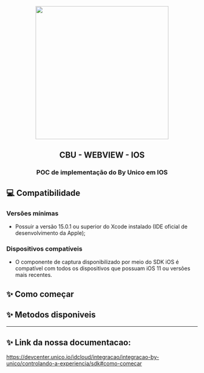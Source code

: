
<p align='center'>
  <a href='https://unico.io'>
    <img width='350' src='https://unico.io/wp-content/uploads/2024/05/idcloud-horizontal-color.svg'></img>
  </a>
</p>

<h2 align='center'> CBU - WEBVIEW - IOS</h3>

<div align='center'>
  
  ### POC de implementação do By Unico em IOS
  
 
</div>

## 💻 Compatibilidade

### Versões mínimas

- Possuir a versão 15.0.1 ou superior do Xcode instalado (IDE oficial de desenvolvimento da Apple);

### Dispositivos compatíveis

- O componente de captura disponibilizado por meio do SDK iOS é compatível com todos os dispositivos que possuam iOS 11 ou versões mais recentes.


## ✨ Como começar



## ✨ Metodos disponiveis


---

## ✨ Link da nossa documentacao: 

https://devcenter.unico.io/idcloud/integracao/integracao-by-unico/controlando-a-experiencia/sdk#como-comecar




